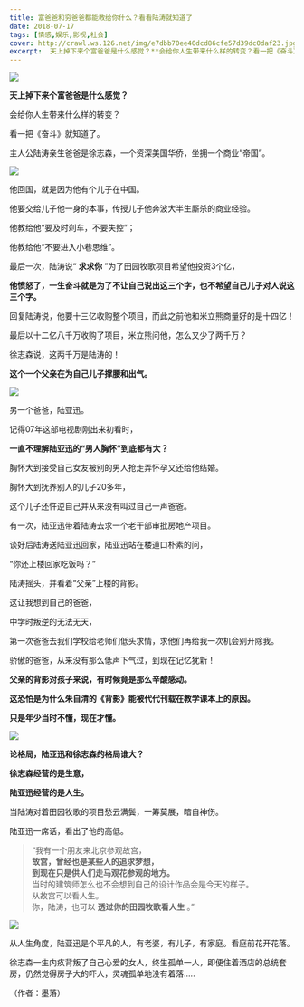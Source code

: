 ```yaml
---
title: 富爸爸和穷爸爸都能教给你什么？看看陆涛就知道了
date: 2018-07-17
tags: [情感,娱乐,影视,社会]
cover: http://crawl.ws.126.net/img/e7dbb70ee40dcd86cfe57d39dc0daf23.jpg
excerpt:  天上掉下来个富爸爸是什么感觉？**会给你人生带来什么样的转变？看一把《奋斗》就知道
---
```

![](http://crawl.ws.126.net/img/e7dbb70ee40dcd86cfe57d39dc0daf23.jpg)  

**天上掉下来个富爸爸是什么感觉？**

会给你人生带来什么样的转变？

看一把《奋斗》就知道了。

主人公陆涛亲生爸爸是徐志森，一个资深美国华侨，坐拥一个商业“帝国”。

![](http://crawl.ws.126.net/img/6a99a867c06b43bc11dec47214a55e9d.jpg)  

他回国，就是因为他有个儿子在中国。

他要交给儿子他一身的本事，传授儿子他奔波大半生厮杀的商业经验。

他教给他“要及时刹车，不要失控”；

他教给他“不要进入小巷思维”。

最后一次，陆涛说“ **求求你** ”为了田园牧歌项目希望他投资3个亿，

**他愤怒了，一生奋斗就是为了不让自己说出这三个字，也不希望自己儿子对人说这三个字。**

回复陆涛说，他要十三亿收购整个项目，而此之前他和米立熊商量好的是十四亿！

最后以十二亿八千万收购了项目，米立熊问他，怎么又少了两千万？

徐志森说，这两千万是陆涛的！

**这个一个父亲在为自己儿子撑腰和出气。**

![](http://crawl.ws.126.net/img/501ea69fb650ad86bf908604122af170.jpg)  

另一个爸爸，陆亚迅。

记得07年这部电视剧刚出来初看时，

**一直不理解陆亚迅的“男人胸怀”到底都有大？**

胸怀大到接受自己女友被别的男人抢走弄怀孕又还给他结婚。

胸怀大到抚养别人的儿子20多年，

这个儿子还忤逆自己并从来没有叫过自己一声爸爸。

有一次，陆亚迅带着陆涛去求一个老干部审批房地产项目。

谈好后陆涛送陆亚迅回家，陆亚迅站在楼道口朴素的问，

“你还上楼回家吃饭吗？”

陆涛摇头，并看着“父亲”上楼的背影。

这让我想到自己的爸爸，

中学时叛逆的无法无天，

第一次爸爸去我们学校给老师们低头求情，求他们再给我一次机会别开除我。

骄傲的爸爸，从来没有那么低声下气过，到现在记忆犹新！

**父亲的背影对孩子来说，有时候竟是那么辛酸感动。**

**这恐怕是为什么朱自清的《背影》能被代代刊载在教学课本上的原因。**

**只是年少当时不懂，现在才懂。**

![](http://crawl.ws.126.net/img/2e4e361363de9f9afc5d4fcb6e00a584.jpg)  

**论格局，陆亚迅和徐志森的格局谁大？**

**徐志森经营的是生意，**

**陆亚迅经营的是人生。**

当陆涛对着田园牧歌的项目愁云满鬓，一筹莫展，暗自神伤。

陆亚迅一席话，看出了他的高低。

> “我有一个朋友来北京参观故宫，  
>  **故宫，曾经也是某些人的追求梦想，**  
>  **到现在只是供人们走马观花参观的地方。**  
>  当时的建筑师怎么也不会想到自己的设计作品会是今天的样子。  
> 从故宫可以看人生。  
> 你，陆涛，也可以 **透过你的田园牧歌看人生** 。”  
>

![](http://crawl.ws.126.net/img/aa72f9ccee4b3a92ce92151ac2c2e6df.jpg)  

从人生角度，陆亚迅是个平凡的人，有老婆，有儿子，有家庭。看庭前花开花落。

徐志森一生内疚背叛了自己心爱的女人，终生孤单一人，即便住着酒店的总统套房，仍然觉得房子大的吓人，灵魂孤单地没有着落.....

（作者：墨落）

